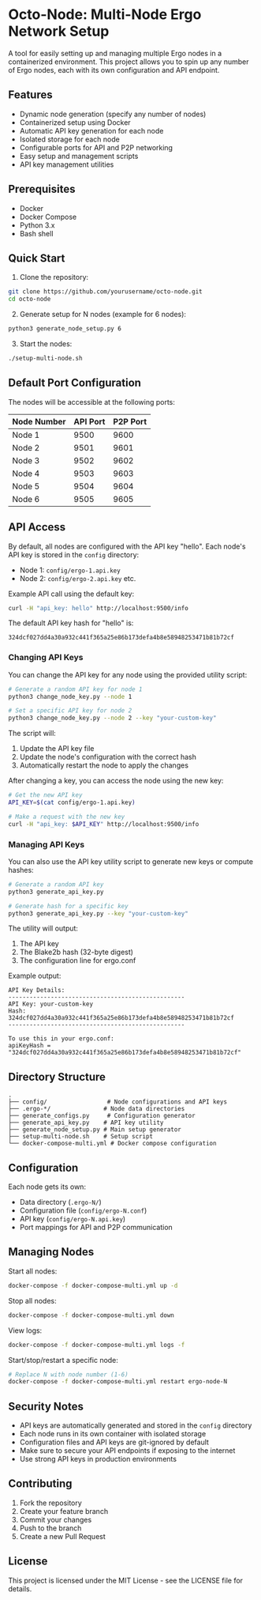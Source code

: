 # Octo-Node: Multi-Node Ergo Network Setup

A tool for easily setting up and managing multiple Ergo nodes in a containerized environment. This project allows you to spin up any number of Ergo nodes, each with its own configuration and API endpoint.

## Features

- Dynamic node generation (specify any number of nodes)
- Containerized setup using Docker
- Automatic API key generation for each node
- Isolated storage for each node
- Configurable ports for API and P2P networking
- Easy setup and management scripts
- API key management utilities

## Prerequisites

- Docker
- Docker Compose
- Python 3.x
- Bash shell

## Quick Start

1. Clone the repository:
```bash
git clone https://github.com/yourusername/octo-node.git
cd octo-node
```

2. Generate setup for N nodes (example for 6 nodes):
```bash
python3 generate_node_setup.py 6
```

3. Start the nodes:
```bash
./setup-multi-node.sh
```

## Default Port Configuration

The nodes will be accessible at the following ports:

| Node Number | API Port | P2P Port |
|------------|----------|----------|
| Node 1     | 9500     | 9600     |
| Node 2     | 9501     | 9601     |
| Node 3     | 9502     | 9602     |
| Node 4     | 9503     | 9603     |
| Node 5     | 9504     | 9604     |
| Node 6     | 9505     | 9605     |

## API Access

By default, all nodes are configured with the API key "hello". Each node's API key is stored in the `config` directory:
- Node 1: `config/ergo-1.api.key`
- Node 2: `config/ergo-2.api.key`
etc.

Example API call using the default key:
```bash
curl -H "api_key: hello" http://localhost:9500/info
```

The default API key hash for "hello" is:
```
324dcf027dd4a30a932c441f365a25e86b173defa4b8e58948253471b81b72cf
```

### Changing API Keys

You can change the API key for any node using the provided utility script:

```bash
# Generate a random API key for node 1
python3 change_node_key.py --node 1

# Set a specific API key for node 2
python3 change_node_key.py --node 2 --key "your-custom-key"
```

The script will:
1. Update the API key file
2. Update the node's configuration with the correct hash
3. Automatically restart the node to apply the changes

After changing a key, you can access the node using the new key:
```bash
# Get the new API key
API_KEY=$(cat config/ergo-1.api.key)

# Make a request with the new key
curl -H "api_key: $API_KEY" http://localhost:9500/info
```

### Managing API Keys

You can also use the API key utility script to generate new keys or compute hashes:

```bash
# Generate a random API key
python3 generate_api_key.py

# Generate hash for a specific key
python3 generate_api_key.py --key "your-custom-key"
```

The utility will output:
1. The API key
2. The Blake2b hash (32-byte digest)
3. The configuration line for ergo.conf

Example output:
```
API Key Details:
--------------------------------------------------
API Key: your-custom-key
Hash:    324dcf027dd4a30a932c441f365a25e86b173defa4b8e58948253471b81b72cf
--------------------------------------------------

To use this in your ergo.conf:
apiKeyHash = "324dcf027dd4a30a932c441f365a25e86b173defa4b8e58948253471b81b72cf"
```

## Directory Structure

```
.
├── config/                 # Node configurations and API keys
├── .ergo-*/               # Node data directories
├── generate_configs.py     # Configuration generator
├── generate_api_key.py    # API key utility
├── generate_node_setup.py # Main setup generator
├── setup-multi-node.sh    # Setup script
└── docker-compose-multi.yml # Docker compose configuration
```

## Configuration

Each node gets its own:
- Data directory (`.ergo-N/`)
- Configuration file (`config/ergo-N.conf`)
- API key (`config/ergo-N.api.key`)
- Port mappings for API and P2P communication

## Managing Nodes

Start all nodes:
```bash
docker-compose -f docker-compose-multi.yml up -d
```

Stop all nodes:
```bash
docker-compose -f docker-compose-multi.yml down
```

View logs:
```bash
docker-compose -f docker-compose-multi.yml logs -f
```

Start/stop/restart a specific node:
```bash
# Replace N with node number (1-6)
docker-compose -f docker-compose-multi.yml restart ergo-node-N
```

## Security Notes

- API keys are automatically generated and stored in the `config` directory
- Each node runs in its own container with isolated storage
- Configuration files and API keys are git-ignored by default
- Make sure to secure your API endpoints if exposing to the internet
- Use strong API keys in production environments

## Contributing

1. Fork the repository
2. Create your feature branch
3. Commit your changes
4. Push to the branch
5. Create a new Pull Request

## License

This project is licensed under the MIT License - see the LICENSE file for details.
